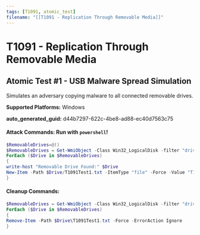 ```yaml
---
tags: [T1091, atomic_test]
filename: "[[T1091 - Replication Through Removable Media]]"
---
```

# T1091 - Replication Through Removable Media

## Atomic Test #1 - USB Malware Spread Simulation
Simulates an adversary copying malware to all connected removable drives.

**Supported Platforms:** Windows


**auto_generated_guid:** d44b7297-622c-4be8-ad88-ec40d7563c75






#### Attack Commands: Run with `powershell`! 


```powershell
$RemovableDrives=@()
$RemovableDrives = Get-WmiObject -Class Win32_LogicalDisk -filter "drivetype=2" | select-object -expandproperty DeviceID
ForEach ($Drive in $RemovableDrives)
{
write-host "Removable Drive Found:" $Drive
New-Item -Path $Drive/T1091Test1.txt -ItemType "file" -Force -Value "T1091 Test 1 has created this file to simulate malware spread to removable drives."
}
```

#### Cleanup Commands:
```powershell
$RemovableDrives = Get-WmiObject -Class Win32_LogicalDisk -filter "drivetype=2" | select-object -expandproperty DeviceID
ForEach ($Drive in $RemovableDrives)
{
Remove-Item -Path $Drive\T1091Test1.txt -Force -ErrorAction Ignore
}
```





<br/>
